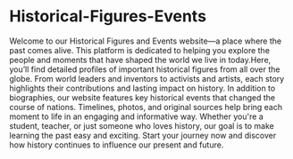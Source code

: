 # Historical-Figures-Events
Welcome to our Historical Figures and Events website—a place where
the past comes alive. This platform is dedicated to helping you
explore the people and moments that have shaped the world we live
in today.Here, you’ll find detailed profiles of important historical
figures from all over the globe. From world leaders and inventors to
activists and artists, each story highlights their contributions and
lasting impact on history. In addition to biographies, our website
features key historical events that changed the course of nations.
Timelines, photos, and original sources help bring each moment to
life in an engaging and informative way. Whether you're a student,
teacher, or just someone who loves history, our goal is to make
learning the past easy and exciting. Start your journey now and
discover how history continues to influence our present and future.
